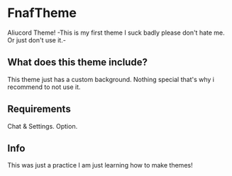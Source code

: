 # FnafTheme
Aliucord Theme! -This is my first theme I suck badly please don't hate me. Or just don't use it.-

## What does this theme include?
This theme just has a custom background. Nothing special that's why i recommend to not use it.

## Requirements
Chat & Settings. Option.

## Info
This was just a practice I am just learning how to make themes!
